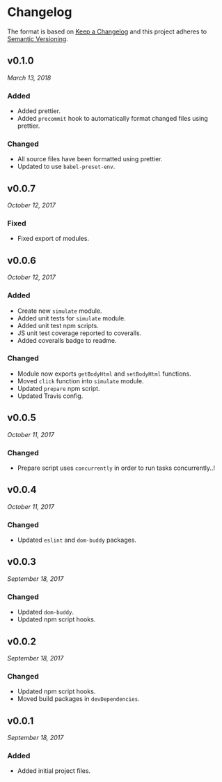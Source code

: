 # Changelog

The format is based on [Keep a Changelog](http://keepachangelog.com/en/1.0.0/)
and this project adheres to [Semantic Versioning](http://semver.org/spec/v2.0.0.html).


v0.1.0
------------------------------
*March 13, 2018*

### Added
- Added prettier.
- Added `precommit` hook to automatically format changed files using prettier.

### Changed
- All source files have been formatted using prettier.
- Updated to use `babel-preset-env`.


v0.0.7
------------------------------
*October 12, 2017*

### Fixed
- Fixed export of modules.


v0.0.6
------------------------------
*October 12, 2017*

### Added
- Create new `simulate` module.
- Added unit tests for `simulate` module.
- Added unit test npm scripts.
- JS unit test coverage reported to coveralls.
- Added coveralls badge to readme.

### Changed
- Module now exports `getBodyHtml` and `setBodyHtml` functions.
- Moved `click` function into `simulate` module.
- Updated `prepare` npm script.
- Updated Travis config.


v0.0.5
------------------------------
*October 11, 2017*

### Changed
- Prepare script uses `concurrently` in order to run tasks concurrently..!


v0.0.4
------------------------------
*October 11, 2017*

### Changed
- Updated `eslint` and `dom-buddy` packages.


v0.0.3
------------------------------
*September 18, 2017*

### Changed
- Updated `dom-buddy`.
- Updated npm script hooks.


v0.0.2
------------------------------
*September 18, 2017*

### Changed
- Updated npm script hooks.
- Moved build packages in `devDependencies`.


v0.0.1
------------------------------
*September 18, 2017*

### Added
- Added initial project files.
